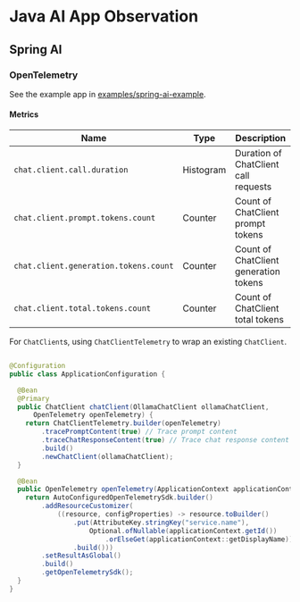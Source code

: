 # Java AI App Observation

## Spring AI

### OpenTelemetry

See the example app in [examples/spring-ai-example](examples/spring-ai-example).

#### Metrics

| Name                                  | Type      | Description                           |
|---------------------------------------|-----------|---------------------------------------|
| `chat.client.call.duration`           | Histogram | Duration of ChatClient call requests  |
| `chat.client.prompt.tokens.count`     | Counter   | Count of ChatClient prompt tokens     |
| `chat.client.generation.tokens.count` | Counter   | Count of ChatClient generation tokens |
| `chat.client.total.tokens.count`      | Counter   | Count of ChatClient total tokens      |

For `ChatClient`s, using `ChatClientTelemetry` to wrap an existing `ChatClient`.

```java

@Configuration
public class ApplicationConfiguration {

  @Bean
  @Primary
  public ChatClient chatClient(OllamaChatClient ollamaChatClient,
      OpenTelemetry openTelemetry) {
    return ChatClientTelemetry.builder(openTelemetry)
        .tracePromptContent(true) // Trace prompt content
        .traceChatResponseContent(true) // Trace chat response content
        .build()
        .newChatClient(ollamaChatClient);
  }

  @Bean
  public OpenTelemetry openTelemetry(ApplicationContext applicationContext) {
    return AutoConfiguredOpenTelemetrySdk.builder()
        .addResourceCustomizer(
            ((resource, configProperties) -> resource.toBuilder()
                .put(AttributeKey.stringKey("service.name"),
                    Optional.ofNullable(applicationContext.getId())
                        .orElseGet(applicationContext::getDisplayName))
                .build()))
        .setResultAsGlobal()
        .build()
        .getOpenTelemetrySdk();
  }
}
```